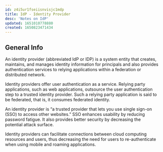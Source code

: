 ```yaml
---
id: z4i5ur1fseiisnvisjc1mdp
title: IdP - Identity Provider
desc: 'Notes on IdP'
updated: 1651010778880
created: 1650823471434
---
```

## General Info

An identity provider (abbreviated IdP or IDP) is a system entity that creates, maintains, and manages identity information for principals and also provides authentication services to relying applications within a federation or distributed network.

Identity providers offer user authentication as a service. Relying party applications, such as web applications, outsource the user authentication step to a trusted identity provider. Such a relying party application is said to be federated, that is, it consumes federated identity.

An identity provider is “a trusted provider that lets you use single sign-on (SSO) to access other websites.” SSO enhances usability by reducing password fatigue. It also provides better security by decreasing the potential attack surface.

Identity providers can facilitate connections between cloud computing resources and users, thus decreasing the need for users to re-authenticate when using mobile and roaming applications.
